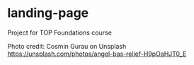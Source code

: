 # landing-page
Project for TOP Foundations course

Photo credit: Cosmin Gurau on Unsplash
https://unsplash.com/photos/angel-bas-relief-H9pOaHJT0_E
